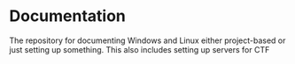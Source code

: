 # Documentation
The repository for documenting Windows and Linux either project-based or just setting up something. This also includes setting up servers for CTF 
